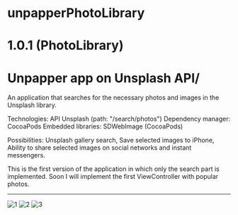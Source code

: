 # unpapperPhotoLibrary
# 1.0.1 (PhotoLibrary)
# Unpapper app on Unsplash API/

An application that searches for the necessary photos and images in the Unsplash library.


Technologies:
API Unsplash (path: "/search/photos")
Dependency manager: CocoaPods
Embedded libraries: SDWebImage (CocoaPods)


Possibilities:
Unsplash gallery search,
Save selected images to iPhone,
Ability to share selected images on social networks and instant messengers.


This is the first version of the application in which only the search part is implemented. Soon I will implement the first ViewController with popular photos.


--------------------------------------------------------------------------------------------------------------------------------------------------------------
![1](https://github.com/noiiberg/unpapperPhotoLibrary/assets/110635394/2bddd56f-f5c0-4398-b7bb-35461d1ea17e)
![2](https://github.com/noiiberg/unpapperPhotoLibrary/assets/110635394/5324316a-c1f7-40b1-93e8-8859d2054dc2)
![3](https://github.com/noiiberg/unpapperPhotoLibrary/assets/110635394/f99e3250-64f0-4a7a-83c4-a5bdc04bdbed)
